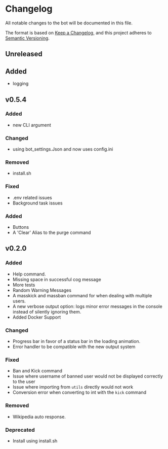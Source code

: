 # Changelog

All notable changes to the bot will be documented in this file.

The format is based on [Keep a Changelog](https://keepachangelog.com/en/1.0.0/),
and this project adheres to [Semantic Versioning](https://semver.org/spec/v2.0.0.html).

## Unreleased

## Added

-   logging

## v0.5.4

### Added

-   new CLI argument

### Changed

-   using bot_settings.Json and now uses config.ini

### Removed

-   install.sh

### Fixed

-   .env related issues
-   Background task issues

### Added

-   Buttons
-   A 'Clear' Alias to the purge command

## v0.2.0

### Added

-   Help command.
-   Missing space in successful cog message
-   More tests
-   Random Warning Messages
-   A masskick and massban command for when dealing with multiple users.
-   A new verbose output option: logs minor error messages in the console instead of silently ignoring them.
-   Added Docker Support

### Changed

-   Progress bar in favor of a status bar in the loading animation.
-   Error handler to be compatible with the new output system

### Fixed

-   Ban and Kick command
-   Issue where username of banned user would not be displayed correctly to the user
-   Issue where importing from `utils` directly would not work
-   Conversion error when converting to int with the `kick` command

### Removed

-   Wikipedia auto response.

### Deprecated

-   Install using install.sh
